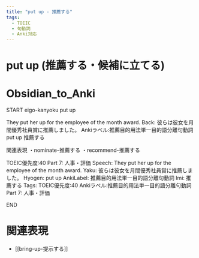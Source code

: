 ```yaml
---
title: "put up - 推薦する"
tags:
  - TOEIC
  - 句動詞
  - Anki対応
---
```


# put up (推薦する・候補に立てる)

# Obsidian_to_Anki
START
eigo-kanyoku
put up

They put her up for the employee of the month award.
Back: 
彼らは彼女を月間優秀社員賞に推薦しました。
Ankiラベル:推薦目的用法単一目的語分離句動詞
put up
推薦する

関連表現
・nominate-推薦する
・recommend-推薦する

TOEIC優先度:40
Part 7: 人事・評価
Speech: They put her up for the employee of the month award.
Yaku: 彼らは彼女を月間優秀社員賞に推薦しました。
Hyogen: put up
AnkiLabel: 推薦目的用法単一目的語分離句動詞
Imi: 推薦する
Tags: TOEIC優先度:40 Ankiラベル:推薦目的用法単一目的語分離句動詞 Part 7: 人事・評価
<!--ID: 1755038902173-->
END

# 関連表現
- [[bring-up-提示する]]

